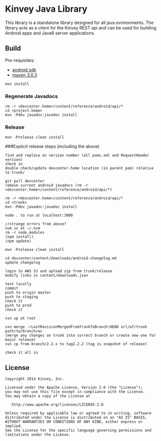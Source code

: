 Kinvey Java Library
======

This library is a standalone library designed for all java evnironments.
The library acts as a client for the Kinvey REST api and can be used for
building Android apps and Java6 server applications.

## Build
Pre-requisites:

* [android sdk](http://developer.android.com/sdk/index.html)
* [maven 3.0.3](http://maven.apache.org/download.cgi)
   
```
mvn install
```

### Regenerate Javadocs

```
rm -r <devcenter.home>/content/reference/android/api/*
cd <project.home> 
mvn -Pdev javadoc:javadoc install
```

### Release

```
mvn -Prelease clean install
```

###Explicit release steps (including the above)
```
find and replace on version number (all poms.xml and RequestHeader version)
check in
double check/update devcenter.home location (in parent pom) relative to trunk/

git pull devcenter
remove current android javadocs (rm -r <devcenter.home>/content/reference/android/api/*)

rm -r <devcenter.home>/content/reference/android/api/*
cd <trunk> 
mvn -Pdev javadoc:javadoc install

node . to run at localhost:3000

//strange errors from above?
nvm is at ~/.nvm
rm -r node_modules
(npm install)
(npm update)

mvn -Prelease clean install

cd devcenter/content/downloads/android-changelog.md
update changelog

login to AWS S3 and upload zip from trunk/release
modify links in content/downloads.json

test locally
commit
push to origin master
push to staging
check it
push to prod
check it

svn up at root

svn merge -rLastRevisionMergedFromTrunkToBranch:HEAD url/of/trunk path/to/branch/wc
(merge any changes on trunk into correct branch or create new one for major release)
svn cp from branch/2.2.x to tag2.2.2 (tag is snapshot of release)

check it all in
```



## License

    Copyright 2014 Kinvey, Inc.

    Licensed under the Apache License, Version 2.0 (the "License");
    you may not use this file except in compliance with the License.
    You may obtain a copy of the License at

       http://www.apache.org/licenses/LICENSE-2.0

    Unless required by applicable law or agreed to in writing, software
    distributed under the License is distributed on an "AS IS" BASIS,
    WITHOUT WARRANTIES OR CONDITIONS OF ANY KIND, either express or implied.
    See the License for the specific language governing permissions and
    limitations under the License.

